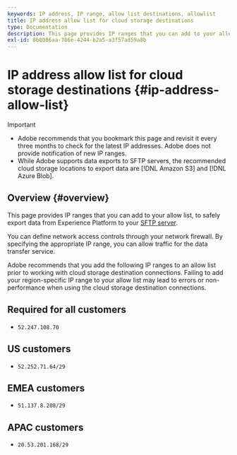 ```yaml
---
keywords: IP address, IP range, allow list destinations, allowlist
title: IP address allow list for cloud storage destinations 
type: Documentation
description: This page provides IP ranges that you can add to your allow list, to safely export data from Experience Platform to your SFTP server, Amazon S3, or Azure Blob storage.
exl-id: 0b8086aa-786e-4244-b2a5-a3f57ad59a8b
---
```

# IP address allow list for cloud storage destinations {#ip-address-allow-list}

>[!IMPORTANT]
>
> * Adobe recommends that you bookmark this page and revisit it every three months to check for the latest IP addresses. Adobe does not provide notification of new IP ranges.
> * While Adobe supports data exports to SFTP servers, the recommended cloud storage locations to export data are [!DNL Amazon S3] and [!DNL Azure Blob].

## Overview {#overview}

This page provides IP ranges that you can add to your allow list, to safely export data from Experience Platform to your [SFTP server](./sftp.md).

You can define network access controls through your network firewall. By specifying the appropriate IP range, you can allow traffic for the data transfer service.

Adobe recommends that you add the following IP ranges to an allow list prior to working with cloud storage destination connections. Failing to add your region-specific IP range to your allow list may lead to errors or non-performance when using the cloud storage destination connections.

## Required for all customers

* `52.247.108.70`

## US customers

* `52.252.71.64/29`

## EMEA customers

* `51.137.8.208/29`

## APAC customers

* `20.53.201.168/29`

